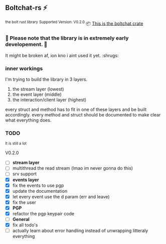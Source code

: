 ## Boltchat-rs ⚡️
<sup>the bolt rust library</sup>
<sup>Supported Version: V0.2.0</sup>
📦 [This is the boltchat crate]("https://crates.io/crates/boltchat")

### 🚧 Please note that the library is in extremely early developement. 🚧
It might be broken af, ion kno i aint used it yet. :shrugs:

### inner workings
I'm trying to build the library in 3 layers.

1. the stream layer (lowest)
2. the event layer (middle)
3. the interaction/client layer (highest)

every struct and method has to fit in one of these layers and be built accordingly.
every method and struct should be documented to make clear what everything does.

### TODO
<sup>It is still a lot</sup>

V0.2.0
- [ ] <b>stream layer</b>
- [ ]   multithread the read stream (lmao im never gonna do this)
- [ ]   srv support
- [x] <b>events layer</b>
- [x]   fix the events to use pgp
- [x]   update the documentation
- [x]   let every event use the d param (err and leave)
- [x]   fix the user 
- [x] <b>PGP</b>
- [x]   refactor the pgp keypair code
- [ ] <b>General</b>
- [x]   fix all todo's
- [ ]   actually learn about error handling instead of unwrapping litteraly everything